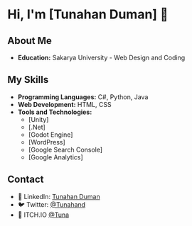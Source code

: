 # Hi, I'm [Tunahan Duman] 👋

## About Me
- **Education:** Sakarya University - Web Design and Coding

## My Skills
- **Programming Languages:** C#, Python, Java
- **Web Development:** HTML, CSS
- **Tools and Technologies:**
  - [Unity]
  - [.Net]
  - [Godot Engine]
  - [WordPress]
  - [Google Search Console]
  - [Google Analytics]

## Contact
- 🔗 LinkedIn: [Tunahan Duman](https://www.linkedin.com/in/tunahan-duman/)
- 🐦 Twitter: [@Tunahand](https://twitter.com/Tunahannd)
- 🔗 ITCH.IO [@Tuna](https://boslux.itch.io/)
